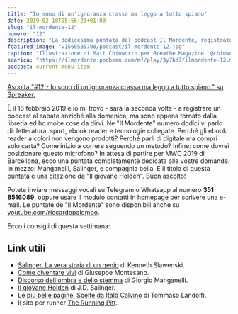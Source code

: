 ```yaml
---
title: "Io sono di un'ignoranza crassa ma leggo a tutto spiano"
date: 2019-02-18T05:56:23+01:00
slug: "il-mordente-12"
numero: "12"
description: "La dodicesima puntata del podcast Il Mordente, registrato e curato da Riccardo Palombo."
featured_image: "v1560585790/podcast/il-mordente-12.jpg"
caption: "Illustrazione di Matt Chinworth per Breathe Magazine. @chinworthillustration.com"
scarica: "https://ilmordente.podbean.com/mf/play/3y7bd7/ilmordente-12.mp3"
podcast: current-menu-item
---
```


<a class="spreaker-player" href="https://www.spreaker.com/episode/17071582" data-resource="episode_id=17071582" data-width="100%" data-height="200px" data-theme="light" data-playlist="false" data-playlist-continuous="false" data-autoplay="false" data-live-autoplay="false" data-chapters-image="true" data-episode-image-position="right" data-hide-logo="false" data-hide-likes="false" data-hide-comments="false" data-hide-sharing="false" data-hide-download="true" >Ascolta "#12 - Io sono di un&#39;ignoranza crassa ma leggo a tutto spiano." su Spreaker.</a>

È il 16 febbraio 2019 e io mi trovo - sarà la seconda volta - a registrare un podcast al sabato anziché alla domenica; ma sono appena tornato dalla libreria ed ho molte cose da dirvi. Ne "Il Mordente" numero dodici vi parlo di: letteratura, sport, ebook reader e tecnologie collegate. Perché gli ebook reader a colori non vengono prodotti? Perché parli di digitale ma compri solo carta? Come inizio a correre seguendo un metodo? Infine: come dovrei posizionare questo microfono? In attesa di partire per MWC 2019 di Barcellona, ecco una puntata completamente dedicata alle vostre domande. In mezzo: Manganelli, Salinger, e compagnia bella. E il titolo di questa puntata è una citazione da "Il giovane Holden". Buon ascolto!

Potete inviare messaggi vocali su Telegram o Whatsapp al numero **351 8516089**, oppure usare il modulo contatti in homepage per scrivere una e-mail. Le puntate de "Il Mordente" sono disponibili anche su <a class="text-info" title="Canale Youtube Riccardo Palombo" href="https://www.youtube.com/riccardopalombo">youtube.com/riccardopalombo</a>.

Ecco i consigli di questa settimana:
## Link utili
<ul>
<li><a class="text-info" href="https://amzn.to/2IkwpAU" target="_blank" rel="nofollow" title="Vedi il libro Salinger, la vera storia di un genio">Salinger. La vera storia di un genio</a> di Kenneth Slawenski.</li>
<li><a class="text-info" href="https://amzn.to/2SGoQt8" target="_blank" rel="nofollow" title="Vedi il libro Come diventare vivi">Come diventare vivi</a> di Giuseppe Montesano.</li>
<li><a class="text-info" href="https://amzn.to/2Saxfj8" target="_blank" rel="nofollow" title="Vedi il libro Discorso dell'ombra e dello stemma">Discorso dell'ombra e dello stemma</a> di Giorgio Manganelli.</li>
<li><a class="text-info" href="https://amzn.to/2EgfnzF" target="_blank" rel="nofollow" title="Vedi il libro Il Giovane Holden">Il giovane Holden</a> di J.D. Salinger.</li>
<li><a class="text-info" href="https://amzn.to/2EfXIYM" target="_blank" rel="nofollow" title="Vedi il libro Le più belle pagine. Scelte da Italo Calvino">Le più belle pagine. Scelte da Italo Calvino</a> di Tommaso Landolfi.</li>
<li>Il sito per runner <a class="text-info" href="http://therunningpitt.com/" target="_blank" title="Vedi il sito The Running Pitt">The Running Pitt</a>.</li>
</ul>
